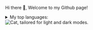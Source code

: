 Hi there 👋, Welcome to my Github page!


<details>
<summary>My top languages:</summary>

| Rank | Languages |
|-----:|-----------|
|     1| C/CPP
|     2| Python    |
|     3| SQL       |
|     4| C#        |
|      |           |

</details>

<picture>
  <source media="(prefers-color-scheme: dark)" srcset="[https://your-domain.com/path-to-elegant-dark-image.png](https://github.com/anatmiller/Cat/blob/main/cati2.jpg)">
  <source media="(prefers-color-scheme: light)" srcset="[https://your-domain.com/path-to-elegant-light-image.png]([https://github.com/anatmiller/Cat.git](https://github.com/anatmiller/Cat/blob/main/cati2.jpg))">
  <img alt="Cat, tailored for light and dark modes." src="[[https://your-domain.com/path-to-elegant-light-image.png](https://github.com/anatmiller/Cat/blob/main/cati2.jpg)]([https://github.com/anatmiller/Cat.git](https://github.com/anatmiller/Cat/blob/main/cati2.jpg))">
</picture>
